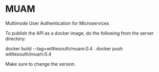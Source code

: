 # MUAM
Multimode User Authentication for Microservices

To publish the API as a docker image, do the following from the server directory:

docker build --tag=wittlesouth/muam:0.4 .
docker push wittlesouth/muam:0.4

Make sure to change the version.
